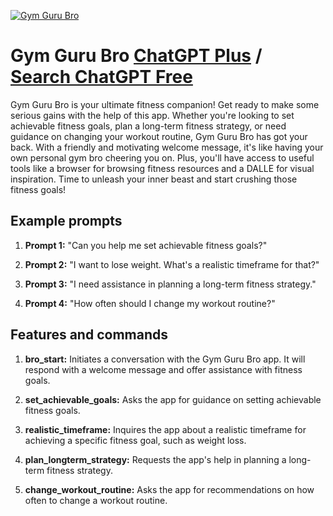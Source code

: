 
[![Gym Guru Bro](https://files.oaiusercontent.com/file-Au2zOIhkkav0AE0iOYXnNeQa?se=2123-10-18T17%3A08%3A39Z&sp=r&sv=2021-08-06&sr=b&rscc=max-age%3D31536000%2C%20immutable&rscd=attachment%3B%20filename%3D90074457-9b46-4586-a20d-eb84e4caddd8.png&sig=O%2B1EFv7Xhhol3MxVuT7X7sPZ7utaTj9DReS7tFhzLxw%3D)](https://chat.openai.com/g/g-4hwSVrB9H-gym-guru-bro)

# Gym Guru Bro [ChatGPT Plus](https://chat.openai.com/g/g-4hwSVrB9H-gym-guru-bro) / [Search ChatGPT Free](https://gptcall.net/index.html#/?search=Gym%20Guru%20Bro)

Gym Guru Bro is your ultimate fitness companion! Get ready to make some serious gains with the help of this app. Whether you're looking to set achievable fitness goals, plan a long-term fitness strategy, or need guidance on changing your workout routine, Gym Guru Bro has got your back. With a friendly and motivating welcome message, it's like having your own personal gym bro cheering you on. Plus, you'll have access to useful tools like a browser for browsing fitness resources and a DALLE for visual inspiration. Time to unleash your inner beast and start crushing those fitness goals!

## Example prompts

1. **Prompt 1:** "Can you help me set achievable fitness goals?"

2. **Prompt 2:** "I want to lose weight. What's a realistic timeframe for that?"

3. **Prompt 3:** "I need assistance in planning a long-term fitness strategy."

4. **Prompt 4:** "How often should I change my workout routine?"

## Features and commands

1. **bro_start:** Initiates a conversation with the Gym Guru Bro app. It will respond with a welcome message and offer assistance with fitness goals.

2. **set_achievable_goals:** Asks the app for guidance on setting achievable fitness goals.

3. **realistic_timeframe:** Inquires the app about a realistic timeframe for achieving a specific fitness goal, such as weight loss.

4. **plan_longterm_strategy:** Requests the app's help in planning a long-term fitness strategy.

5. **change_workout_routine:** Asks the app for recommendations on how often to change a workout routine.



